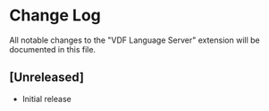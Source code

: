 # Change Log

All notable changes to the "VDF Language Server" extension will be documented in this file.

## [Unreleased]

- Initial release
